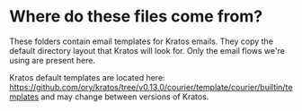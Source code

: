 # Where do these files come from?

These folders contain email templates for Kratos emails. They copy the default directory layout that Kratos will look for. Only the email flows we're using are present here.

Kratos default templates are located here: https://github.com/ory/kratos/tree/v0.13.0/courier/template/courier/builtin/templates and may change between versions of Kratos.
